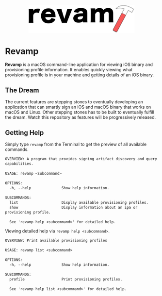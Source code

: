 <p align="center">
  <img src="revamp.png" width="350" max-width="90%" alt="Revamp" />
</p>

# Revamp
**Revamp** is a macOS command-line application for viewing iOS binary and provisioning profile information. It enables quickly viewing what provisioning profile is in your machine and getting details of an iOS binary.

## The Dream
The current features are stepping stones to eventually developing an application that can smartly sign an iOS and macOS binary that works on macOS and Linux. Other stepping stones has to be built to eventually fulfill the dream. Watch this repository as features will be progressively released.

## Getting Help
Simply type `revamp` from the Terminal to get the preview of all available commands.
```
OVERVIEW: A program that provides signing artifact discovery and query capabilities.

USAGE: revamp <subcommand>

OPTIONS:
  -h, --help              Show help information.

SUBCOMMANDS:
  list                    Display available provisioning profiles.
  show                    Display information about an ipa or provisioning profile.

  See 'revamp help <subcommand>' for detailed help.
```

Viewing detailed help via `revamp help <subcommand>`. 
```
OVERVIEW: Print available provisioning profiles

USAGE: revamp list <subcommand>

OPTIONS:
  -h, --help              Show help information.

SUBCOMMANDS:
  profile                 Print provisioning profiles.

  See 'revamp help list <subcommand>' for detailed help.
```

